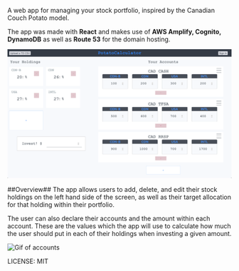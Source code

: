 A web app for managing your stock portfolio, inspired by the Canadian Couch Potato model.

The app was made with **React** and makes use of **AWS Amplify, Cognito, DynamoDB** as well as **Route 53** for the domain hosting.

![Image of Potatocalculator](https://github.com/nikolamarunic/images/blob/master/potatocalculator_splash.png)

##Overview##
The app allows users to add, delete, and edit their stock holdings on the left hand side of the screen, as well as their target allocation for that holding within their portfolio.

The user can also declare their accounts and the amount within each account. These are the values which the app will use to calculate how much the user should put in each of their holdings when investing a given amount.

![Gif of accounts](https://media.giphy.com/media/f7Rw6JiOa0REgHAOq6/giphy.gif)

LICENSE: MIT
